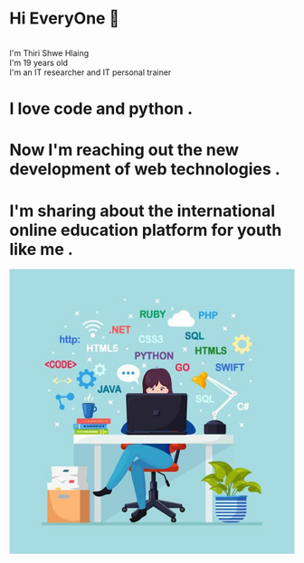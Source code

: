 ### <h1>Hi EveryOne 👋
<br/>I'm Thiri Shwe Hlaing<br/>I'm 19 years old<br/>I'm an IT researcher and IT personal trainer
</h1>
<h1>I love code and python .</h1>
<h1>Now I'm reaching out the new development of web technologies . </h1>
<h1>I'm sharing about the international online education platform for youth like me  .</h1>

<img src="Programación y codificación_ programador sentado en el escritorio y la ilustración de trabajo _ Vector Premium.jpg">
